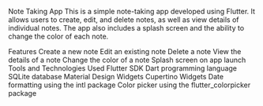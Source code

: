 Note Taking App
This is a simple note-taking app developed using Flutter. It allows users to create, edit, and delete notes, as well as view details of individual notes. The app also includes a splash screen and the ability to change the color of each note.

Features
Create a new note
Edit an existing note
Delete a note
View the details of a note
Change the color of a note
Splash screen on app launch
Tools and Technologies Used
Flutter SDK
Dart programming language
SQLite database
Material Design Widgets
Cupertino Widgets
Date formatting using the intl package
Color picker using the flutter_colorpicker package
